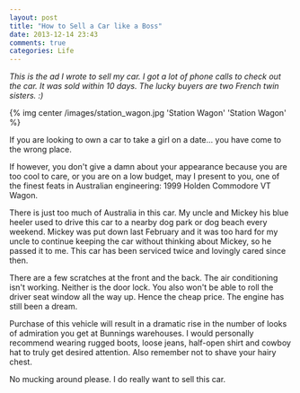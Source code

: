 ```yaml
---
layout: post
title: "How to Sell a Car like a Boss"
date: 2013-12-14 23:43
comments: true
categories: Life
---
```


_This is the ad I wrote to sell my car. I got a lot of phone calls to check out the car. It was sold within 10 days. The lucky buyers are two French twin sisters. :)_

{% img center /images/station_wagon.jpg 'Station Wagon' 'Station Wagon' %}

<!--more-->

If you are looking to own a car to take a girl on a date... you have come to the wrong place.

If however, you don't give a damn about your appearance because you are too cool to care, or you are on a low budget, may I present to you, one of the finest feats in Australian engineering: 1999 Holden Commodore VT Wagon. 

There is just too much of Australia in this car. My uncle and Mickey his blue heeler used to drive this car to a nearby dog park or dog beach every weekend. Mickey was put down last February and it was too hard for my uncle to continue keeping the car without thinking about Mickey, so he passed it to me. This car has been serviced twice and lovingly cared since then.

There are a few scratches at the front and the back. The air conditioning isn't working. Neither is the door lock. You also won't be able to roll the driver seat window all the way up. Hence the cheap price. The engine has still been a dream.

Purchase of this vehicle will result in a dramatic rise in the number of looks of admiration you get at Bunnings warehouses. I would personally recommend wearing rugged boots, loose jeans, half-open shirt and cowboy hat to truly get desired attention. Also remember not to shave your hairy chest. 

No mucking around please. I do really want to sell this car.
